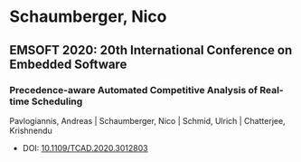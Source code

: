 # Schaumberger, Nico

## EMSOFT 2020: 20th International Conference on Embedded Software

### Precedence-aware Automated Competitive Analysis of Real-time Scheduling
Pavlogiannis, Andreas | Schaumberger, Nico | Schmid, Ulrich | Chatterjee, Krishnendu
* DOI: [10.1109/TCAD.2020.3012803](https://doi.org/10.1109/TCAD.2020.3012803)

